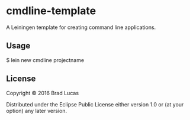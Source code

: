 # cmdline-template

A Leiningen template for creating command line applications.

## Usage

$ lein new cmdline projectname

## License

Copyright © 2016 Brad Lucas

Distributed under the Eclipse Public License either version 1.0 or (at
your option) any later version.

